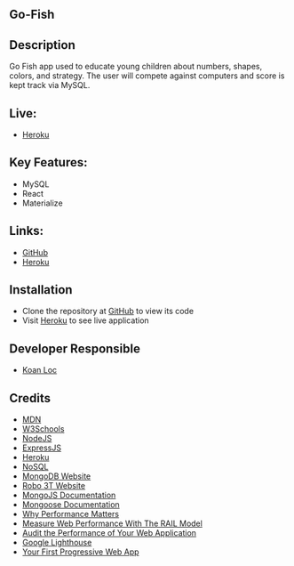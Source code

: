 ## Go-Fish

## Description

Go Fish app used to educate young children about numbers, shapes, colors, and strategy.  The user will compete against computers and score is kept track via MySQL.

## Live:

- [Heroku](xxxxx)

## Key Features:

- MySQL
- React
- Materialize

## Links:

- [GitHub](https://github.com/loc-koan/go-fish)
- [Heroku](xxxxx)

## Installation

- Clone the repository at [GitHub](https://github.com/loc-koan/go-fish) to view its code
- Visit [Heroku](xxxxx) to see live application

## Developer Responsible 

- [Koan Loc](https://github.com/loc-koan/loc-koan.github.io)

## Credits

- [MDN](https://developer.mozilla.org/en-US/docs/Web/Tutorials)
- [W3Schools](https://www.w3schools.com/)
- [NodeJS](https://nodejs.org/docs/latest-v12.x/api/)
- [ExpressJS](https://expressjs.com/en/starter/hello-world.html)
- [Heroku](https://dashboard.heroku.com/apps)
- [NoSQL](https://en.wikipedia.org/wiki/NoSQL)
- [MongoDB Website](https://www.mongodb.com/)
- [Robo 3T Website](https://robomongo.org/download)
- [MongoJS Documentation](https://www.npmjs.com/package/mongojs)
- [Mongoose Documentation](http://mongoosejs.com/docs/guide.html)
- [Why Performance Matters](https://developers.google.com/web/fundamentals/performance/why-performance-matters/)
- [Measure Web Performance With The RAIL Model](https://developers.google.com/web/fundamentals/performance/rail)
- [Audit the Performance of Your Web Application](https://developers.google.com/web/fundamentals/performance/audit/)
- [Google Lighthouse](https://developers.google.com/web/tools/lighthouse/)
- [Your First Progressive Web App](https://developers.google.com/web/fundamentals/codelabs/your-first-pwapp/)
